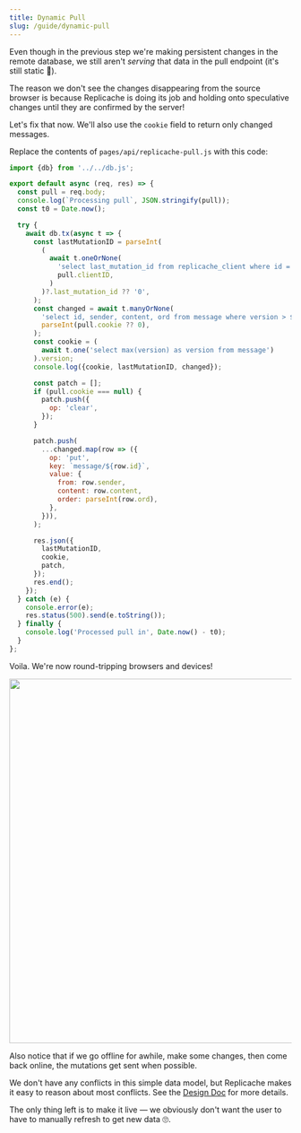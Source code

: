 ```yaml
---
title: Dynamic Pull
slug: /guide/dynamic-pull
---
```


Even though in the previous step we're making persistent changes in the remote database, we still aren't _serving_ that data in the pull endpoint (it's still static 🤣).

The reason we don't see the changes disappearing from the source browser is because Replicache is doing its job and holding onto speculative changes until they are confirmed by the server!

Let's fix that now. We'll also use the `cookie` field to return only changed messages.

Replace the contents of `pages/api/replicache-pull.js` with this code:

```js
import {db} from '../../db.js';

export default async (req, res) => {
  const pull = req.body;
  console.log(`Processing pull`, JSON.stringify(pull));
  const t0 = Date.now();

  try {
    await db.tx(async t => {
      const lastMutationID = parseInt(
        (
          await t.oneOrNone(
            'select last_mutation_id from replicache_client where id = $1',
            pull.clientID,
          )
        )?.last_mutation_id ?? '0',
      );
      const changed = await t.manyOrNone(
        'select id, sender, content, ord from message where version > $1',
        parseInt(pull.cookie ?? 0),
      );
      const cookie = (
        await t.one('select max(version) as version from message')
      ).version;
      console.log({cookie, lastMutationID, changed});

      const patch = [];
      if (pull.cookie === null) {
        patch.push({
          op: 'clear',
        });
      }

      patch.push(
        ...changed.map(row => ({
          op: 'put',
          key: `message/${row.id}`,
          value: {
            from: row.sender,
            content: row.content,
            order: parseInt(row.ord),
          },
        })),
      );

      res.json({
        lastMutationID,
        cookie,
        patch,
      });
      res.end();
    });
  } catch (e) {
    console.error(e);
    res.status(500).send(e.toString());
  } finally {
    console.log('Processed pull in', Date.now() - t0);
  }
};
```

Voila. We're now round-tripping browsers and devices!

<p class="text--center">
  <img src="/img/setup/manual-sync.webp" width="650"/>
</p>

Also notice that if we go offline for awhile, make some changes, then come back online, the mutations get sent when possible.

We don't have any conflicts in this simple data model, but Replicache makes it easy to reason about most conflicts. See the [Design Doc](/design) for more details.

The only thing left is to make it live — we obviously don't want the user to have to manually refresh to get new data 🙄.
